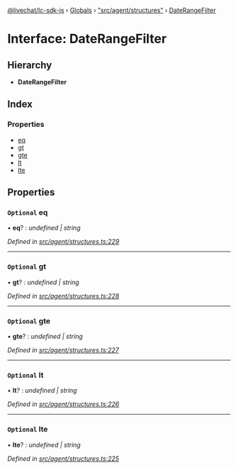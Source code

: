 [@livechat/lc-sdk-js](../README.md) › [Globals](../globals.md) › ["src/agent/structures"](../modules/_src_agent_structures_.md) › [DateRangeFilter](_src_agent_structures_.daterangefilter.md)

# Interface: DateRangeFilter

## Hierarchy

* **DateRangeFilter**

## Index

### Properties

* [eq](_src_agent_structures_.daterangefilter.md#optional-eq)
* [gt](_src_agent_structures_.daterangefilter.md#optional-gt)
* [gte](_src_agent_structures_.daterangefilter.md#optional-gte)
* [lt](_src_agent_structures_.daterangefilter.md#optional-lt)
* [lte](_src_agent_structures_.daterangefilter.md#optional-lte)

## Properties

### `Optional` eq

• **eq**? : *undefined | string*

*Defined in [src/agent/structures.ts:229](https://github.com/livechat/lc-sdk-js/blob/d0a32c0/src/agent/structures.ts#L229)*

___

### `Optional` gt

• **gt**? : *undefined | string*

*Defined in [src/agent/structures.ts:228](https://github.com/livechat/lc-sdk-js/blob/d0a32c0/src/agent/structures.ts#L228)*

___

### `Optional` gte

• **gte**? : *undefined | string*

*Defined in [src/agent/structures.ts:227](https://github.com/livechat/lc-sdk-js/blob/d0a32c0/src/agent/structures.ts#L227)*

___

### `Optional` lt

• **lt**? : *undefined | string*

*Defined in [src/agent/structures.ts:226](https://github.com/livechat/lc-sdk-js/blob/d0a32c0/src/agent/structures.ts#L226)*

___

### `Optional` lte

• **lte**? : *undefined | string*

*Defined in [src/agent/structures.ts:225](https://github.com/livechat/lc-sdk-js/blob/d0a32c0/src/agent/structures.ts#L225)*
